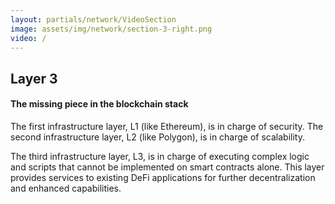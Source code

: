 ```yaml
---
layout: partials/network/VideoSection
image: assets/img/network/section-3-right.png
video: /
---
```


## Layer 3

#### The missing piece in the blockchain stack

The first infrastructure layer, L1 (like Ethereum), is in charge of security.
The second infrastructure layer, L2 (like Polygon), is in charge of scalability.

The third infrastructure layer, L3, is in charge of executing complex logic and scripts that cannot be
implemented on smart contracts alone. This layer provides services to existing DeFi applications for further
decentralization and enhanced capabilities.
